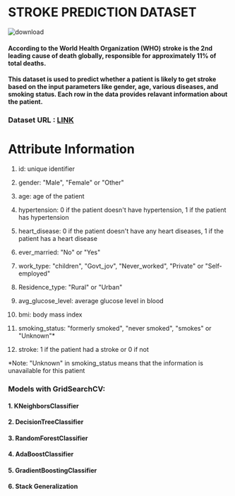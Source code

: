# STROKE PREDICTION DATASET

![download](https://user-images.githubusercontent.com/85668824/132998415-e35bf2f3-540a-47f6-891d-943c71dddb32.jpg)


#### According to the World Health Organization (WHO) stroke is the 2nd leading cause of death globally, responsible for approximately 11% of total deaths.

#### This dataset is used to predict whether a patient is likely to get stroke based on the input parameters like gender, age, various diseases, and smoking status. Each row in the data provides relavant information about the patient.

### Dataset URL : <a href="https://www.kaggle.com/fedesoriano/stroke-prediction-dataset">LINK</a>

# Attribute Information
1) id: unique identifier

2) gender: "Male", "Female" or "Other"

3) age: age of the patient

4) hypertension: 0 if the patient doesn't have hypertension, 1 if the patient has hypertension

5) heart_disease: 0 if the patient doesn't have any heart diseases, 1 if the patient has a heart disease

6) ever_married: "No" or "Yes"

7) work_type: "children", "Govt_jov", "Never_worked", "Private" or "Self-employed"

8) Residence_type: "Rural" or "Urban"

9) avg_glucose_level: average glucose level in blood

10) bmi: body mass index

11) smoking_status: "formerly smoked", "never smoked", "smokes" or "Unknown"*

12) stroke: 1 if the patient had a stroke or 0 if not

*Note: "Unknown" in smoking_status means that the information is unavailable for this patient

### Models with GridSearchCV:

####  1. KNeighborsClassifier
#### 2. DecisionTreeClassifier
#### 3. RandomForestClassifier
#### 4. AdaBoostClassifier
#### 5. GradientBoostingClassifier
#### 6. Stack Generalization
